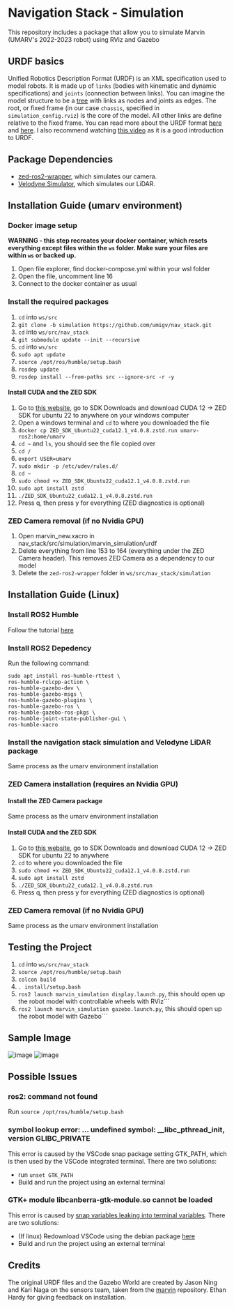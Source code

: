 # Navigation Stack - Simulation
This repository includes a package that allow you to simulate Marvin (UMARV's 2022-2023 robot) using RViz and Gazebo

## URDF basics
Unified Robotics Description Format (URDF) is an XML specification used to model robots. It is made up of ```links``` (bodies with kinematic and dynamic specifications) and ```joints``` (connection between links). You can imagine the model structure to be a [tree](https://en.wikipedia.org/wiki/Tree_(data_structure)) with links as nodes and joints as edges. The root, or fixed frame (in our case ```chassis```, specified in ```simulation_config.rviz```) is the core of the model. All other links are define relative to the fixed frame. You can read more about the URDF format [here](https://wiki.ros.org/urdf/XML) and [here](https://navigation.ros.org/setup_guides/urdf/setup_urdf.html#urdf-and-the-robot-state-publisher). I also recommend watching [this video](https://youtu.be/CwdbsvcpOHM?si=mOkKDYqQnHFhNE2T) as it is a good introduction to URDF.

## Package Dependencies
- [zed-ros2-wrapper](https://github.com/stereolabs/zed-ros2-wrapper), which simulates our camera.
- [Velodyne Simulator](https://github.com/ToyotaResearchInstitute/velodyne_simulator), which simulates our LiDAR.

## Installation Guide (umarv environment)
### Docker image setup
**WARNING - this step recreates your docker container, which resets everything except files within the ```ws``` folder. Make sure your files are within ```ws``` or backed up.**
1. Open file explorer, find docker-compose.yml within your wsl folder
2. Open the file, uncomment line 16 
3. Connect to the docker container as usual

### Install the required packages
1. ```cd``` into ```ws/src```
2. ```git clone -b simulation https://github.com/umigv/nav_stack.git```
3. ```cd``` into ```ws/src/nav_stack```
4. ```git submodule update --init --recursive```
5. ```cd``` into ```ws/src```
6. ```sudo apt update```
7. ```source /opt/ros/humble/setup.bash```
8. ```rosdep update```
9. ```rosdep install --from-paths src --ignore-src -r -y```

#### Install CUDA and the ZED SDK
1. Go to [this website](https://www.stereolabs.com/developers/release/), go to SDK Downloads and download CUDA 12 -> ZED SDK for ubuntu 22 to anywhere on your windows computer
2. Open a windows terminal and ```cd``` to where you downloaded the file
3. ```docker cp ZED_SDK_Ubuntu22_cuda12.1_v4.0.8.zstd.run umarv-ros2:home/umarv```
4. ```cd ~``` and ```ls```, you should see the file copied over
5. ```cd /```
6. ```export USER=umarv```
7. ```sudo mkdir -p /etc/udev/rules.d/```
8. ```cd ~```
9. ```sudo chmod +x ZED_SDK_Ubuntu22_cuda12.1_v4.0.8.zstd.run```
10. ```sudo apt install zstd```
11. ```./ZED_SDK_Ubuntu22_cuda12.1_v4.0.8.zstd.run```
12. Press q, then press y for everything (ZED diagnostics is optional)

### ZED Camera removal (if no Nvidia GPU)
1. Open marvin_new.xacro in nav_stack/src/simulation/marvin_simulation/urdf
2. Delete everything from line 153 to 164 (everything under the ZED Camera header). This removes ZED Camera as a dependency to our model
3. Delete the ```zed-ros2-wrapper``` folder in ```ws/src/nav_stack/simulation```

## Installation Guide (Linux)
### Install ROS2 Humble
Follow the tutorial [here](https://docs.ros.org/en/humble/Installation/Alternatives/Ubuntu-Development-Setup.html)

### Install ROS2 Depedency 
Run the following command:
```
sudo apt install ros-humble-rttest \
ros-humble-rclcpp-action \
ros-humble-gazebo-dev \
ros-humble-gazebo-msgs \
ros-humble-gazebo-plugins \
ros-humble-gazebo-ros \
ros-humble-gazebo-ros-pkgs \
ros-humble-joint-state-publisher-gui \
ros-humble-xacro
```

### Install the navigation stack simulation and Velodyne LiDAR package
Same process as the umarv environment installation

### ZED Camera installation (requires an Nvidia GPU)
#### Install the ZED Camera package
Same process as the umarv environment installation

#### Install CUDA and the ZED SDK
1. Go to [this website](https://www.stereolabs.com/developers/release/), go to SDK Downloads and download CUDA 12 -> ZED SDK for ubuntu 22 to anywhere
2. ```cd``` to where you downloaded the file
9. ```sudo chmod +x ZED_SDK_Ubuntu22_cuda12.1_v4.0.8.zstd.run```
10. ```sudo apt install zstd```
11. ```./ZED_SDK_Ubuntu22_cuda12.1_v4.0.8.zstd.run```
12. Press q, then press y for everything (ZED diagnostics is optional)
    
### ZED Camera removal (if no Nvidia GPU)
Same process as the umarv environment installation

## Testing the Project
1. ```cd``` into ```ws/src/nav_stack```
2. ```source /opt/ros/humble/setup.bash```
3. ```colcon build```
4. ```. install/setup.bash```
5. ```ros2 launch marvin_simulation display.launch.py```, this should open up the robot model with controllable wheels with RViz```
6. ```ros2 launch marvin_simulation gazebo.launch.py```, this should open up the robot model with Gazebo```

## Sample Image
![image](https://github.com/umigv/nav_stack/assets/71594512/cde0a60f-b5a3-47b7-b05a-c7afba1f751d)
![image](https://github.com/umigv/nav_stack/assets/71594512/0ef3b50e-5b1a-42f2-a5a8-bbf3d5d2e234)

## Possible Issues
### ros2: command not found
Run ```source /opt/ros/humble/setup.bash```

### symbol lookup error: ... undefined symbol: __libc_pthread_init, version GLIBC_PRIVATE
This error is caused by the VSCode snap package setting GTK_PATH, which is then used by the VSCode integrated terminal. There are two solutions:
- run ``` unset GTK_PATH ```
- Build and run the project using an external terminal

### GTK+ module libcanberra-gtk-module.so cannot be loaded  
This error is caused by [snap variables leaking into terminal variables](https://github.com/microsoft/vscode/issues/179086). There are two solutions:
- (If linux) Redownload VSCode using the debian package [here](https://code.visualstudio.com/download)
- Build and run the project using an external terminal

## Credits
The original URDF files and the Gazebo World are created by Jason Ning and Kari Naga on the sensors team, taken from the [marvin](https://github.com/umigv/marvin/tree/main/urdf) repository.
Ethan Hardy for giving feedback on installation.
